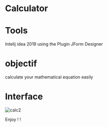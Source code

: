 # Calculator
# Tools
Intelij idea 2019 using the Plugin JForm Designer 
# objectif
calculate your mathematical equation easily 
# Interface
![calc2](https://user-images.githubusercontent.com/59529119/78195799-73727580-7478-11ea-8f6b-13875f59aa13.png)

Enjoy ! !
